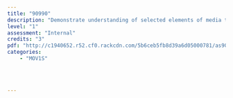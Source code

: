 ```yaml
---
title: "90990"
description: "Demonstrate understanding of selected elements of media text(s)"
level: "1"
assessment: "Internal"
credits: "3"
pdf: "http://c1940652.r52.cf0.rackcdn.com/5b6ceb5fb8d39a6d05000781/as90990.pdf"
categories:
    - "MOV1S"
    
    
    
    
---
```

